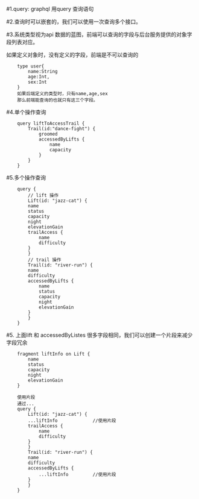 #1.query: graphql 用query 查询语句

#2.查询时可以嵌套的，我们可以使用一次查询多个接口。

#3.系统类型视为api 数据的蓝图，前端可以查询的字段与后台服务提供的对象字段列表对应。

如果定义对象时，没有定义的字段，前端是不可以查询的

        type user{
            name:String
            age:Int,
            sex:Int
        }
        如果后端定义的类型时，只有name,age,sex 
        那么前端能查询的也就只有这三个字段。

#4.单个操作查询

        query liftToAccessTrail {
            Trail(id:"dance-fight") {
                groomed
                accessedByLifts {
                    name
                    capacity
                }
            }
        }

#5.多个操作查询

        query {
            // lift 操作
            Lift(id: "jazz-cat") {
            name
            status
            capacity
            night
            elevationGain
            trailAccess {
                name
                difficulty
            }
            }
            // trail 操作
            Trail(id: "river-run") {
            name
            difficulty
            accessedByLifts {
                name
                status
                capacity
                night
                elevationGain
            }
            }
        }

#5. 上面lift 和 accessedByListes 很多字段相同，我们可以创建一个片段来减少字段冗余

        fragment liftInfo on Lift {
            name
            status
            capacity
            night
            elevationGain
        }

        使用片段
        通过...
        query {
            Lift(id: "jazz-cat") {
            ...liftInfo             //使用片段
            trailAccess {
                name
                difficulty
            }
            }
            Trail(id: "river-run") {
            name
            difficulty
            accessedByLifts {
                ...liftInfo         //使用片段
            }
            }
        }